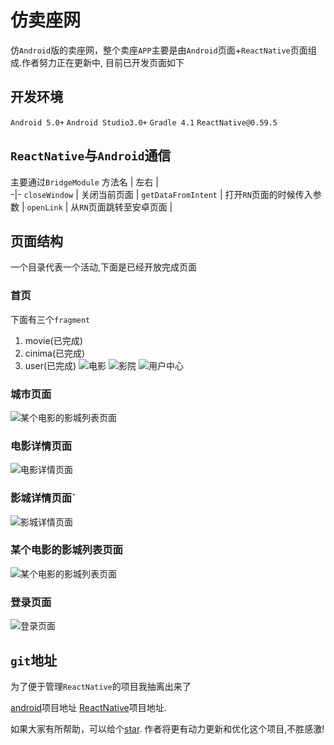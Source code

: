 # 仿卖座网
仿`Android`版的卖座网，整个卖座`APP`主要是由`Android`页面+`ReactNative`页面组成.作者努力正在更新中, 目前已开发页面如下


## 开发环境
`Android 5.0+`
`Android Studio3.0+`
`Gradle 4.1`
`ReactNative@0.59.5`

## `ReactNative`与`Android`通信
主要通过`BridgeModule`
方法名 | 左右 |    
-|-
`closeWindow` | 关闭当前页面 |
`getDataFromIntent` | 打开`RN`页面的时候传入参数 | 
`openLink` | 从`RN`页面跳转至安卓页面 | 


## 页面结构

一个目录代表一个活动,下面是已经开放完成页面

### 首页
下面有三个`fragment`
1. movie(已完成)
2. cinima(已完成)
3. user(已完成)
![电影](cinima://github.com/Amandesu/maizuo/raw/master/assets/movie.jpg)
![影院](https://github.com/Amandesu/maizuo/raw/master/assets/cinema.jpg)
![用户中心](https://github.com/Amandesu/maizuo/raw/master/assets/user.jpg)

### 城市页面
![某个电影的影城列表页面](https://github.com/Amandesu/maizuo/raw/master/assets/city_rn.jpg)
### 电影详情页面
![电影详情页面](https://github.com/Amandesu/maizuo/raw/master/assets/film_detail.jpg)
### 影城详情页面`
![影城详情页面](https://github.com/Amandesu/maizuo/raw/master/assets/cinema_detail_rn.jpg)
### 某个电影的影城列表页面
![某个电影的影城列表页面](https://github.com/Amandesu/maizuo/raw/master/assets/cinemas.jpg)
### 登录页面
![登录页面](https://github.com/Amandesu/maizuo/raw/master/assets/login.jpg)
## `git`地址
为了便于管理`ReactNative`的项目我抽离出来了

[android]("https://github.com/Amandesu/maizuo")项目地址
[ReactNative]("https://github.com/Amandesu/maizuoRN")项目地址.

如果大家有所帮助，可以给个[star]("https://github.com/Amandesu/maizuoRN"). 作者将更有动力更新和优化这个项目,不胜感激!







